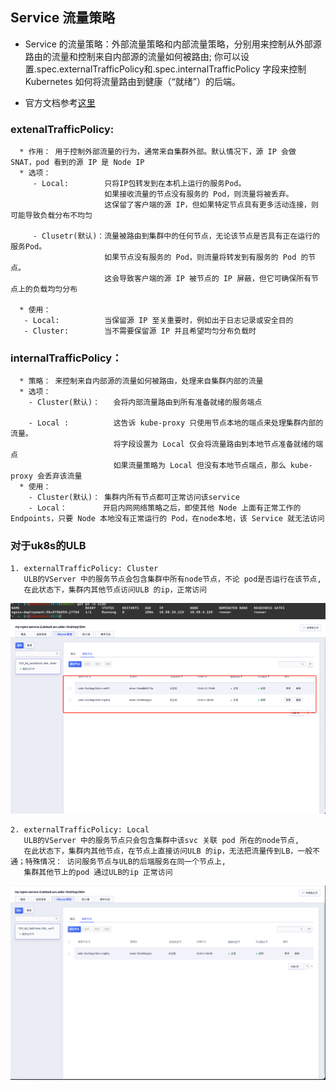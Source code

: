 ## Service 流量策略

* Service 的流量策略：外部流量策略和内部流量策略，分别用来控制从外部源路由的流量和控制来自内部源的流量如何被路由; 你可以设置.spec.externalTrafficPolicy和.spec.internalTrafficPolicy 字段来控制 Kubernetes 如何将流量路由到健康（“就绪”）的后端。
  
* 官方文档参考[这里](https://kubernetes.io/zh-cn/docs/reference/networking/virtual-ips/#traffic-policies)

### extenalTrafficPolicy: 


```
  * 作用： 用于控制外部流量的行为，通常来自集群外部。默认情况下，源 IP 会做 SNAT，pod 看到的源 IP 是 Node IP
  * 选项：
     - Local:        只将IP包转发到在本机上运行的服务Pod。
                     如果接收流量的节点没有服务的 Pod，则流量将被丢弃。
                     这保留了客户端的源 IP，但如果特定节点具有更多活动连接，则可能导致负载分布不均匀

     - Clusetr(默认)：流量被路由到集群中的任何节点，无论该节点是否具有正在运行的服务Pod。
                     如果节点没有服务的 Pod，则流量将转发到有服务的 Pod 的节点。
                     这会导致客户端的源 IP 被节点的 IP 屏蔽，但它可确保所有节点上的负载均匀分布
  
  * 使用：
   - Local:          当保留源 IP 至关重要时，例如出于日志记录或安全目的
   - Cluster:        当不需要保留源 IP 并且希望均匀分布负载时

```


### internalTrafficPolicy：

```
  * 策略： 来控制来自内部源的流量如何被路由，处理来自集群内部的流量
  * 选项： 
    - Cluster(默认)：   会将内部流量路由到所有准备就绪的服务端点

    - Local :          这告诉 kube-proxy 只使用节点本地的端点来处理集群内部的流量。
                       将字段设置为 Local 仅会将流量路由到本地节点准备就绪的端点
                       如果流量策略为 Local 但没有本地节点端点，那么 kube-proxy 会丢弃该流量
  * 使用：
    - Cluster(默认)： 集群内所有节点都可正常访问该service
    - Local：        开启内网网络策略之后，即使其他 Node 上面有正常工作的 Endpoints，只要 Node 本地没有正常运行的 Pod，在node本地，该 Service 就无法访问

```


### 对于uk8s的ULB

```
1. externalTrafficPolicy: Cluster  
   ULB的VServer 中的服务节点会包含集群中所有node节点，不论 pod是否运行在该节点,
   在此状态下，集群内其他节点访问ULB 的ip，正常访问

```
![img.png](../images/service/svc_extenalTrafficPolicy参数详解-2.png)
![img.png](../images/service/svc_extenalTrafficPolicy参数详解-1.png)


```
2. externalTrafficPolicy: Local
   ULB的VServer 中的服务节点只会包含集群中该svc 关联 pod 所在的node节点,
   在此状态下，集群内其他节点，在节点上直接访问ULB 的ip，无法把流量传到LB，一般不通；特殊情况： 访问服务节点与ULB的后端服务在同一个节点上,
   集群其他节上的pod 通过ULB的ip 正常访问

```
![img.png](../images/service/svc_extenalTrafficPolicy参数详解-3.png)
